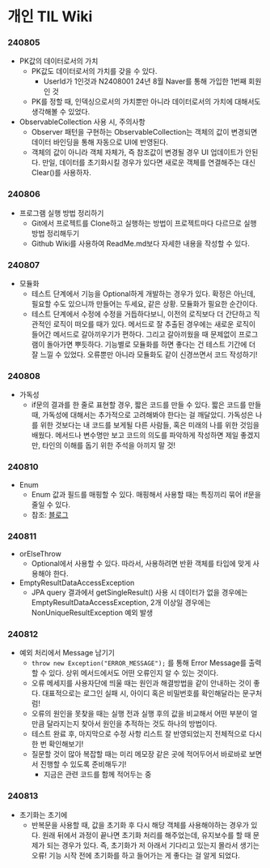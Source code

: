 # 개인 TIL Wiki

### 240805
* PK값의 데이터로서의 가치
    * PK값도 데이터로서의 가치를 갖을 수 있다.
        * UserId가 1인것과 N2408001 24년 8월 Naver를 통해 가입한 1번째 회원인 것
    * PK를 정할 때, 인덱싱으로서의 가치뿐만 아니라 데이터로서의 가치에 대해서도 생각해볼 수 있었다.
* ObservableCollection 사용 시, 주의사항
    * Observer 패턴을 구현하는 ObservableCollection는 객체의 값이 변경되면 데이터 바인딩을 통해 자동으로 UI에 반영된다.
    * 객체의 값이 아니라 객체 자체가, 즉 참조값이 변경될 경우 UI 업데이트가 안된다. 만일, 데이터를 초기화시킬 경우가 있다면 새로운 객체를 연결해주는 대신 Clear()를 사용하자.

### 240806
* 프로그램 실행 방법 정리하기
  * Git에서 프로젝트를 Clone하고 실행하는 방법이 프로젝트마다 다르므로 실행 방법 정리해두기
  * Github Wiki를 사용하여 ReadMe.md보다 자세한 내용을 작성할 수 있다.


### 240807
* 모듈화
  * 테스트 단계에서 기능을 Optional하게 개발하는 경우가 있다. 확정은 아닌데, 필요할 수도 있으니까 만들어는 두세요, 같은 상황. 모듈화가 필요한 순간이다.
  * 테스트 단계에서 수정에 수정을 거듭하다보니, 이전의 로직보다 더 간단하고 직관적인 로직이 떠오를 때가 있다. 메서드로 잘 추출된 경우에는 새로운 로직이 들어간 메서드로 갈아끼우기가 편하다. 그리고 갈아끼웠을 때 문제없이 프로그램이 돌아가면 뿌듯하다. 기능별로 모듈화를 하면 좋다는 건 테스트 기간에 더 잘 느낄 수 있었다. 오류뿐만 아니라 모듈화도 같이 신경쓰면서 코드 작성하기!
  

### 240808
* 가독성
  * if문의 결과를 한 줄로 표현할 경우, 짧은 코드를 만들 수 있다. 짧은 코드를 만들 때, 가독성에 대해서는 추가적으로 고려해봐야 한다는 걸 깨달았디. 가독성은 나를 위한 것보다는 내 코드를 보게될 다른 사람들, 혹은 미래의 나를 위한 것임을 배웠다. 메서드나 변수명만 보고 코드의 의도를 파악하게 작성하면 제일 좋겠지만, 타인의 이해를 돕기 위한 주석을 아끼지 말 것!


### 240810
* Enum
  * Enum 값과 필드를 매핑할 수 있다. 매핑해서 사용할 때는 특징끼리 묶어 if문을 줄일 수 있다.
  * 참조: [블로그](https://bcp0109.tistory.com/334)


### 240811
* orElseThrow
  * Optional<T>에서 사용할 수 있다. 따라서, 사용하려면 반환 객체를 타입에 맞게 사용해야 한다.
* EmptyResultDataAccessException
  * JPA query 결과에서 getSingleResult() 사용 시 데이터가 없을 경우에는 EmptyResultDataAccessException, 2개 이상일 경우에는 NonUniqueResultException 예외 발생


### 240812
* 예외 처리에서 Message 남기기
  * `throw new Exception("ERROR_MESSAGE");` 를 통해 Error Message를 출력할 수 있다. 상위 메서드에서도 어떤 오류인지 알 수 있는 것이다.
  * 오류 메세지를 사용자단에 띄울 때는 원인과 해결방법을 같이 안내하는 것이 좋다. 대표적으로는 로그인 실패 시, 아이디 혹은 비밀번호를 확인해달라는 문구처럼!
  * 오류의 원인을 못찾을 때는 실행 전과 실행 후의 값을 비교해서 어떤 부분이 얼만큼 달라지는지 찾아서 원인을 추적하는 것도 하나의 방법이다.
  * 테스트 완료 후, 마지막으로 수정 사항 리스트 잘 반영되었는지 전체적으로 다시 한 번 확인해보기!
  * 질문할 것이 많아 복잡할 때는 미리 메모장 같은 곳에 적어두어서 바로바로 보면서 진행할 수 있도록 준비해두기!
    * 지금은 관련 코드를 함께 적어두는 중


### 240813
* 초기화는 초기에
  * 반복문을 사용할 때, 값을 초기화 후 다시 해당 객체를 사용해야하는 경우가 있다. 원래 뒤에서 과정이 끝나면 초기화 처리를 해주었는데, 유지보수를 할 때 문제가 되는 경우가 있다. 즉, 초기화가 저 아래서 기다리고 있는지 몰라서 생기는 오류! 기능 시작 전에 초기화를 하고 들어가는 게 좋다는 걸 알게 되었다.